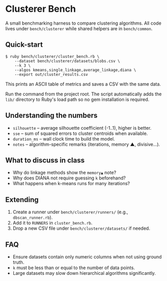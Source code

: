 # Clusterer Bench

A small benchmarking harness to compare clustering algorithms. All code lives
under `bench/clusterer` while shared helpers are in `bench/common`.

## Quick-start

```
$ ruby bench/clusterer/cluster_bench.rb \
    --dataset bench/clusterer/datasets/blobs.csv \
    --k 3 \
    --algos kmeans,single_linkage,average_linkage,diana \
    --export out/cluster_results.csv
```

This prints an ASCII table of metrics and saves a CSV with the same data.

Run the command from the project root. The script automatically adds the
`lib/` directory to Ruby's load path so no gem installation is required.

## Understanding the numbers

* `silhouette` – average silhouette coefficient (-1..1), higher is better.
* `sse` – sum of squared errors to cluster centroids when available.
* `duration_ms` – wall clock time to build the model.
* `notes` – algorithm-specific remarks (iterations, memory ▲, divisive…).

## What to discuss in class

* Why do linkage methods show the `memory▲` note?
* Why does DIANA not require guessing `k` beforehand?
* What happens when k-means runs for many iterations?

## Extending

1. Create a runner under `bench/clusterer/runners/` (e.g., `dbscan_runner.rb`).
2. Add it to `RUNNERS` in `cluster_bench.rb`.
3. Drop a new CSV file under `bench/clusterer/datasets/` if needed.

## FAQ

* Ensure datasets contain only numeric columns when not using ground truth.
* `k` must be less than or equal to the number of data points.
* Large datasets may slow down hierarchical algorithms significantly.
